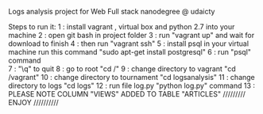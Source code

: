 Logs analysis project for Web Full stack nanodegree @ udaicty

Steps to run it: 
1 : install vagrant , virtual box and python 2.7 into your machine 
2 : open git bash in project folder 
3 : run "vagrant up" and wait for download to finish 
4 : then run "vagrant ssh" 
5 : install psql in your virtual machine run this command "sudo apt-get install postgresql" 
6 : run "psql" command  
7 : "\q" to quit 
8 : go to root "cd /" 
9 : change directory to vagrant "cd /vagrant" 
10 : change directory to tournament "cd logsanalysis" 
11 : change directory to logs "cd logs"
12 : run file log.py "python log.py" command
13 : PLEASE NOTE COLUMN "VIEWS" ADDED TO TABLE "ARTICLES"
///////// ENJOY //////////
